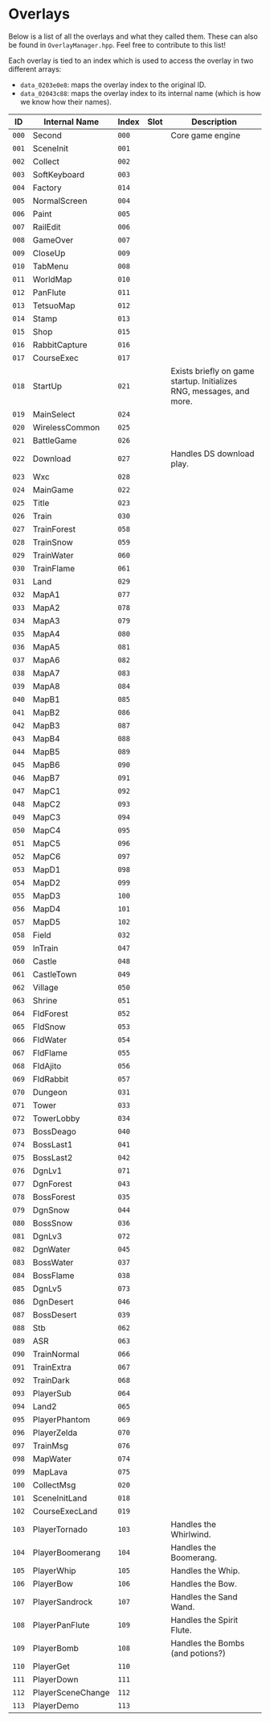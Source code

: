# Overlays
Below is a list of all the overlays and what they called them. These can also be found in `OverlayManager.hpp`. Feel free to
contribute to this list!

Each overlay is tied to an index which is used to access the overlay in two different arrays:
- `data_0203e0e8`: maps the overlay index to the original ID.
- `data_02043c88`: maps the overlay index to its internal name (which is how we know how their names).

 ID   | Internal Name     | Index   | Slot | Description
------|-------------------|---------|------|-------------
`000` | Second            | `000`   |      | Core game engine
`001` | SceneInit         | `001`   |      |
`002` | Collect           | `002`   |      |
`003` | SoftKeyboard      | `003`   |      |
`004` | Factory           | `014`   |      |
`005` | NormalScreen      | `004`   |      |
`006` | Paint             | `005`   |      |
`007` | RailEdit          | `006`   |      |
`008` | GameOver          | `007`   |      |
`009` | CloseUp           | `009`   |      |
`010` | TabMenu           | `008`   |      |
`011` | WorldMap          | `010`   |      |
`012` | PanFlute          | `011`   |      |
`013` | TetsuoMap         | `012`   |      |
`014` | Stamp             | `013`   |      |
`015` | Shop              | `015`   |      |
`016` | RabbitCapture     | `016`   |      |
`017` | CourseExec        | `017`   |      |
`018` | StartUp           | `021`   |      | Exists briefly on game startup. Initializes RNG, messages, and more.
`019` | MainSelect        | `024`   |      |
`020` | WirelessCommon    | `025`   |      |
`021` | BattleGame        | `026`   |      |
`022` | Download          | `027`   |      | Handles DS download play.
`023` | Wxc               | `028`   |      |
`024` | MainGame          | `022`   |      |
`025` | Title             | `023`   |      |
`026` | Train             | `030`   |      |
`027` | TrainForest       | `058`   |      |
`028` | TrainSnow         | `059`   |      |
`029` | TrainWater        | `060`   |      |
`030` | TrainFlame        | `061`   |      |
`031` | Land              | `029`   |      |
`032` | MapA1             | `077`   |      |
`033` | MapA2             | `078`   |      |
`034` | MapA3             | `079`   |      |
`035` | MapA4             | `080`   |      |
`036` | MapA5             | `081`   |      |
`037` | MapA6             | `082`   |      |
`038` | MapA7             | `083`   |      |
`039` | MapA8             | `084`   |      |
`040` | MapB1             | `085`   |      |
`041` | MapB2             | `086`   |      |
`042` | MapB3             | `087`   |      |
`043` | MapB4             | `088`   |      |
`044` | MapB5             | `089`   |      |
`045` | MapB6             | `090`   |      |
`046` | MapB7             | `091`   |      |
`047` | MapC1             | `092`   |      |
`048` | MapC2             | `093`   |      |
`049` | MapC3             | `094`   |      |
`050` | MapC4             | `095`   |      |
`051` | MapC5             | `096`   |      |
`052` | MapC6             | `097`   |      |
`053` | MapD1             | `098`   |      |
`054` | MapD2             | `099`   |      |
`055` | MapD3             | `100`   |      |
`056` | MapD4             | `101`   |      |
`057` | MapD5             | `102`   |      |
`058` | Field             | `032`   |      |
`059` | InTrain           | `047`   |      |
`060` | Castle            | `048`   |      |
`061` | CastleTown        | `049`   |      |
`062` | Village           | `050`   |      |
`063` | Shrine            | `051`   |      |
`064` | FldForest         | `052`   |      |
`065` | FldSnow           | `053`   |      |
`066` | FldWater          | `054`   |      |
`067` | FldFlame          | `055`   |      |
`068` | FldAjito          | `056`   |      |
`069` | FldRabbit         | `057`   |      |
`070` | Dungeon           | `031`   |      |
`071` | Tower             | `033`   |      |
`072` | TowerLobby        | `034`   |      |
`073` | BossDeago         | `040`   |      |
`074` | BossLast1         | `041`   |      |
`075` | BossLast2         | `042`   |      |
`076` | DgnLv1            | `071`   |      |
`077` | DgnForest         | `043`   |      |
`078` | BossForest        | `035`   |      |
`079` | DgnSnow           | `044`   |      |
`080` | BossSnow          | `036`   |      |
`081` | DgnLv3            | `072`   |      |
`082` | DgnWater          | `045`   |      |
`083` | BossWater         | `037`   |      |
`084` | BossFlame         | `038`   |      |
`085` | DgnLv5            | `073`   |      |
`086` | DgnDesert         | `046`   |      |
`087` | BossDesert        | `039`   |      |
`088` | Stb               | `062`   |      |
`089` | ASR               | `063`   |      |
`090` | TrainNormal       | `066`   |      |
`091` | TrainExtra        | `067`   |      |
`092` | TrainDark         | `068`   |      |
`093` | PlayerSub         | `064`   |      |
`094` | Land2             | `065`   |      |
`095` | PlayerPhantom     | `069`   |      |
`096` | PlayerZelda       | `070`   |      |
`097` | TrainMsg          | `076`   |      |
`098` | MapWater          | `074`   |      |
`099` | MapLava           | `075`   |      |
`100` | CollectMsg        | `020`   |      |
`101` | SceneInitLand     | `018`   |      |
`102` | CourseExecLand    | `019`   |      |
`103` | PlayerTornado     | `103`   |      | Handles the Whirlwind.
`104` | PlayerBoomerang   | `104`   |      | Handles the Boomerang.
`105` | PlayerWhip        | `105`   |      | Handles the Whip.
`106` | PlayerBow         | `106`   |      | Handles the Bow.
`107` | PlayerSandrock    | `107`   |      | Handles the Sand Wand.
`108` | PlayerPanFlute    | `109`   |      | Handles the Spirit Flute.
`109` | PlayerBomb        | `108`   |      | Handles the Bombs (and potions?)
`110` | PlayerGet         | `110`   |      |
`111` | PlayerDown        | `111`   |      |
`112` | PlayerSceneChange | `112`   |      |
`113` | PlayerDemo        | `113`   |      |
